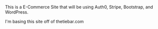 This is a E-Commerce Site that will be using Auth0, Stripe, Bootstrap, and WordPress.

I'm basing this site off of thetiebar.com